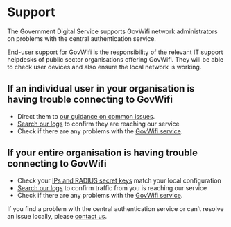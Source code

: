 # Support

The Government Digital Service supports GovWifi network administrators on problems with the central authentication service.

End-user support for GovWifi is the responsibility of the relevant IT support helpdesks of public sector organisations offering GovWifi. They will be able to check user devices and also ensure the local network is working.

## If an individual user in your organisation is having trouble connecting to GovWifi

- Direct them to [our guidance on common issues](https://www.wifi.service.gov.uk/help-connecting/).
- [Search our logs](https://admin.wifi.service.gov.uk/logs/search/new/username) to confirm they are reaching our service
- Check if there are any problems with the [GovWifi service](https://status.wifi.service.gov.uk).


## If your entire organisation is having trouble connecting to GovWifi

- Check your [IPs and RADIUS secret keys](https://admin.wifi.service.gov.uk/ips) match your local configuration
- [Search our logs](https://admin.wifi.service.gov.uk/logs/search/new/location) to confirm traffic from you is reaching our service
- Check if there are any problems with the [GovWifi service](https://status.wifi.service.gov.uk).

If you find a problem with the central authentication service or can’t resolve an issue locally, please [contact us](https://admin.wifi.service.gov.uk/help).
